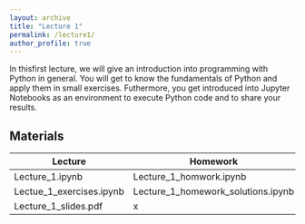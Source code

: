```yaml
---
layout: archive
title: "Lecture 1"
permalink: /lecture1/
author_profile: true
---
```


In thisfirst lecture, we will give an introduction into programming with Python in general. 
You will get to know the fundamentals of Python and apply them in small exercises. 
Futhermore, you get introduced into Jupyter Notebooks as an environment to execute Python code and
to share your results.


## Materials


| Lecture          | Homework   |                                                              
| --------         | ------ | 
|  Lecture_1.ipynb  | Lecture_1_homwork.ipynb   | 
|Lectue_1_exercises.ipynb  | Lecture_1_homework_solutions.ipynb |
| Lecture_1_slides.pdf | x | 